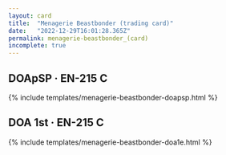```yaml
---
layout: card
title:  "Menagerie Beastbonder (trading card)"
date:   "2022-12-29T16:01:28.365Z"
permalink: menagerie-beastbonder_(card)
incomplete: true
---
```


## DOApSP &middot; EN-215 C

{% include templates/menagerie-beastbonder-doapsp.html %}


## DOA 1st &middot; EN-215 C

{% include templates/menagerie-beastbonder-doa1e.html %}
